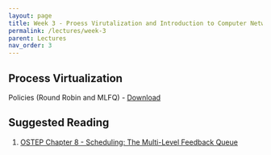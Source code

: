 ```yaml
---
layout: page
title: Week 3 - Proess Virutalization and Introduction to Computer Networks
permalink: /lectures/week-3
parent: Lectures
nav_order: 3
---
```


## Process Virtualization

Policies (Round Robin and MLFQ) - [Download](https://karthikv1392.github.io/cs3301_osn/slides/OSN_L05.pdf)

## Suggested Reading

1. [OSTEP Chapter 8 - Scheduling: The Multi-Level Feedback Queue](https://pages.cs.wisc.edu/~remzi/OSTEP/cpu-sched-mlfq.pdf)
